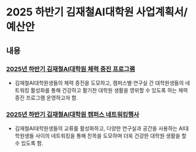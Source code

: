 2025 하반기 김재철AI대학원 사업계획서/예산안
===

## 내용

### [2025년 하반기 김재철AI대학원 체력 증진 프로그램](체력증진프로그램.md)

- 김재철AI대학원생들의 체력 증진을 도모하고, 캠퍼스별·연구실 간 대학원생들의 네트워킹 활성화를 통해 건강하고 활기찬 대학원 생활을 영위할 수 있도록 하는 체력 증진 프로그램 운영하고자 함.


### [2025년 하반기 김재철AI대학원 캠퍼스 네트워킹행사](캠퍼스네트워킹행사.md)

- 김재철AI대학원생들의 교류를 활성화하고, 다양한 연구실과 공간을 사용하는 AI대학원생들 사이의 네트워킹을 통해 친목을 도모하며 더욱 건강한 대학원 생활을 할 수 있도록 함.
